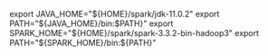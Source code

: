 export JAVA_HOME="${HOME}/spark/jdk-11.0.2"
export PATH="${JAVA_HOME}/bin:$PATH}"
export SPARK_HOME="${HOME}/spark/spark-3.3.2-bin-hadoop3"
export PATH="${SPARK_HOME}/bin:${PATH}"